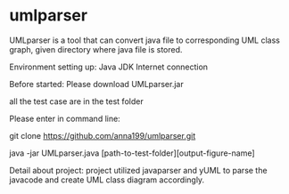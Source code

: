 # umlparser

UMLparser is a tool that can convert java file to corresponding UML class graph, given directory where java file is stored.

Environment setting up:
Java JDK
Internet connection

Before started:
Please download UMLparser.jar

all the test case are in the test folder

Please enter in command line:

git clone https://github.com/anna199/umlparser.git

java -jar UMLparser.java [path-to-test-folder][output-figure-name]

Detail about project:
project utilized javaparser and yUML to parse the javacode and create UML class diagram accordingly.